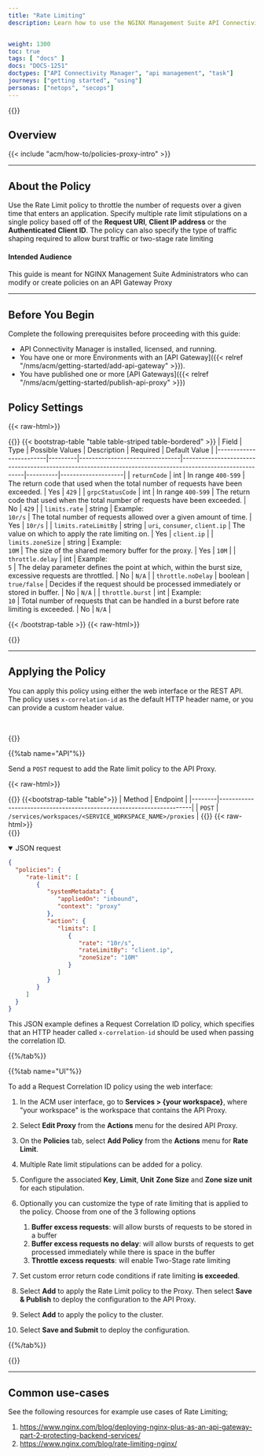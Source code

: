 ```yaml
---
title: "Rate Limiting"
description: Learn how to use the NGINX Management Suite API Connectivity Manager Rate Limiting policy to protect backend servers. The Rate Limiting policy lets you limit connections and the rate of requests based on request URI, client IP address, or authenticated clients.


weight: 1300
toc: true
tags: [ "docs" ]
docs: "DOCS-1251"
doctypes: ["API Connectivity Manager", "api management", "task"]
journeys: ["getting started", "using"]
personas: ["netops", "secops"]
---
```


{{<custom-styles>}}

## Overview

{{< include "acm/how-to/policies-proxy-intro" >}}

---

## About the Policy

Use the Rate Limit policy to throttle the number of requests over a given time that enters an application.
Specify multiple rate limit stipulations on a single policy based off of the **Request URI**, **Client IP address** or the **Authenticated Client ID**.
The policy can also specify the type of traffic shaping required to allow burst traffic or two-stage rate limiting

#### Intended Audience

This guide is meant for NGINX Management Suite Administrators who can modify or create policies on an API Gateway Proxy

---

## Before You Begin

Complete the following prerequisites before proceeding with this guide:

- API Connectivity Manager is installed, licensed, and running.
- You have one or more Environments with an [API Gateway]({{< relref "/nms/acm/getting-started/add-api-gateway" >}}).
- You have published one or more [API Gateways]({{< relref "/nms/acm/getting-started/publish-api-proxy" >}})


## Policy Settings

{{< raw-html>}}<div class="table-responsive">{{</raw-html>}}
{{< bootstrap-table "table table-striped table-bordered" >}}
| Field                  | Type    | Possible Values                | Description                                                                                              | Required | Default Value      |
|------------------------|---------|--------------------------------|----------------------------------------------------------------------------------------------------------|----------|--------------------|
| `returnCode`           | int     |  In range `400-599`            | The return code that used when the total number of requests have been exceeded.                          | Yes      | `429`              |
| `grpcStatusCode`       | int     |  In range `400-599`            | The return code that used when the total number of requests have been exceeded.                          | No       | `429`              |
| `limits.rate`          | string  | Example:<br>`10r/s`            | The total number of requests allowed over a given amount of time.                                        | Yes      | `10r/s`            |
| `limits.rateLimitBy`   | string  | `uri`, `consumer`, `client.ip` | The value on which to apply the rate limiting on.                                                        | Yes      | `client.ip`        |
| `limits.zoneSize`      | string  | Example:<br>`10M`              | The size of the shared memory buffer for the proxy.                                                      | Yes      | `10M`              |
| `throttle.delay`       | int     | Example:<br>`5`                | The delay parameter defines the point at which, within the burst size, excessive requests are throttled. | No       | `N/A`              |
| `throttle.noDelay`     | boolean | `true/false`                   | Decides if the request should be processed immediately or stored in buffer.                              | No       | `N/A`              |
| `throttle.burst`       | int     | Example:<br>`10`               | Total number of requests that can be handled in a burst before rate limiting is exceeded.                | No       | `N/A`              |


{{< /bootstrap-table >}}
{{< raw-html>}}</div>{{</raw-html>}}

---

## Applying the Policy

You can apply this policy using either the web interface or the REST API. The policy uses `x-correlation-id` as the default HTTP header name, or you can provide a custom header value.

<br>

{{<tabs name="add_request_correlation_id_policy">}}

{{%tab name="API"%}}

Send a `POST` request to add the Rate limit policy to the API Proxy.

{{< raw-html>}}<div class="table-responsive">{{</raw-html>}}
{{<bootstrap-table "table">}}
| Method | Endpoint                                                            |
|--------|---------------------------------------------------------------------|
| `POST` | `/services/workspaces/<SERVICE_WORKSPACE_NAME>/proxies`             |
{{</bootstrap-table>}}
{{< raw-html>}}</div>{{</raw-html>}}

<details open>
<summary>JSON request</summary>

```json
{
  "policies": {
     "rate-limit": [
        {
           "systemMetadata": {
              "appliedOn": "inbound",
              "context": "proxy"
           },
           "action": {
              "limits": [
                 {
                    "rate": "10r/s",
                    "rateLimitBy": "client.ip",
                    "zoneSize": "10M"
                 }
              ]
           }
        }
     ]
  }
}
```

This JSON example defines a Request Correlation ID policy, which specifies that an HTTP header called `x-correlation-id` should be used when passing the correlation ID.

</details>

{{%/tab%}}

{{%tab name="UI"%}}

To add a Request Correlation ID policy using the web interface:

1. In the ACM user interface, go to **Services > \{your workspace}**, where "your workspace" is the workspace that contains the API Proxy.
2. Select **Edit Proxy** from the **Actions** menu for the desired API Proxy.
3. On the **Policies** tab, select **Add Policy** from the **Actions** menu for **Rate Limit**.
4. Multiple Rate limit stipulations can be added for a policy.
5. Configure the associated **Key**, **Limit**, **Unit** **Zone Size** and **Zone size  unit** for each stipulation.
6. Optionally you can customize the type of rate limiting that is applied to the policy. Choose from one of the 3  following options
   1. **Buffer excess requests**: will allow bursts of requests to be stored in a buffer
   2. **Buffer excess requests no delay**: will allow bursts of requests to get processed immediately while there is space in the buffer
   3. **Throttle excess requests**: will enable Two-Stage rate limiting

7. Set custom error return code conditions if rate limiting **is exceeded**.
8. Select **Add** to apply the Rate Limit policy to the Proxy. Then select **Save & Publish** to deploy the configuration to the API Proxy.
9. Select **Add** to apply the policy to the cluster. 
10. Select **Save and Submit** to deploy the configuration.

{{%/tab%}}

{{</tabs>}}

---

## Common use-cases
See the following resources for example use cases of Rate Limiting;

1. https://www.nginx.com/blog/deploying-nginx-plus-as-an-api-gateway-part-2-protecting-backend-services/
2. https://www.nginx.com/blog/rate-limiting-nginx/

